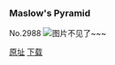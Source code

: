 ### Maslow's Pyramid
No.2988
![图片不见了~~~](https://imgs.xkcd.com/comics/maslows_pyramid.png)

[原址](https://xkcd.com//2988) [下载](https://imgs.xkcd.com/comics/maslows_pyramid.png)


